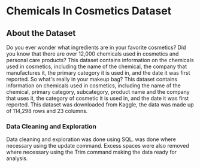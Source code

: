 # Chemicals In Cosmetics Dataset

## About the Dataset
Do you ever wonder what ingredients are in your favorite cosmetics? Did you know that there are over 12,000 chemicals used in cosmetics and personal care products? This dataset contains information on the chemicals used in cosmetics, including the name of the chemical, the company that manufactures it, the primary category it is used in, and the date it was first reported. So what's really in your makeup bag?
This dataset contains information on chemicals used in cosmetics, including the name of the chemical, primary category, subcategory, product name and the company that uses it, the category of cosmetic it is used in, and the date it was first reported.
This dataset was downloaded from Kaggle, the data was made up of 114,298 rows and 23 columns.

### Data Cleaning and Exploration
Data cleaning and exploration was done using SQL. was done where necessary using the update command. Excess spaces were also removed where necessary using the Trim command making the data ready for analysis.






